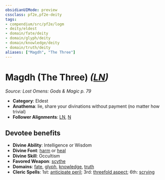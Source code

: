 ```yaml
---
obsidianUIMode: preview
cssclass: pf2e,pf2e-deity
tags:
- compendium/src/pf2e/logm
- deity/eldest
- domain/fate/deity
- domain/glyph/deity
- domain/knowledge/deity
- domain/truth/deity
aliases: ["Magdh", "The Three"]
---
```

# Magdh (The Three) *([LN](../../../rules/traits/lawful-neutral-b1.md))*  
*Source: Lost Omens: Gods & Magic p. 79*  

- **Category**: Eldest
- **Anathema**: lie, share your divinations without payment (no matter how trivial)
- **Follower Alignments**: [LN](../../../rules/traits/lawful-neutral-b1.md), [N](../../../rules/traits/neutral-b1.md)

## Devotee benefits

- **Divine Ability**: Intelligence or Wisdom
- **Divine Font**: [harm](../../spells/harm.md) or [heal](../../spells/heal.md)
- **Divine Skill**: Occultism
- **Favored Weapon**: [scythe](../../equipment/items/scythe.md)
- **Domains**: [fate](../domains.md#Fate), [glyph](../domains.md#Glyph), [knowledge](../domains.md#Knowledge), [truth](../domains.md#Truth)
- **Cleric Spells**: 1st: [anticipate peril](../../spells/anticipate-peril-logm.md); 3rd: [threefold aspect](../../spells/threefold-aspect-apg.md); 6th: [scrying](../../spells/scrying.md)